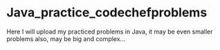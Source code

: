 # Java_practice_codechefproblems
Here I will upload my practiced problems in Java,
it may be even smaller problems also, may be big and complex...
